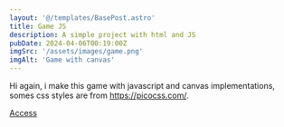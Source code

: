 ```yaml
---
layout: '@/templates/BasePost.astro'
title: Game JS
description: A simple project with html and JS
pubDate: 2024-04-06T00:19:00Z
imgSrc: '/assets/images/game.png'
imgAlt: 'Game with canvas'
---
```


Hi again, i make this game with javascript and canvas implementations, somes css styles are from https://picocss.com/.
<div></div>
<a href="https://simplegame-iota.vercel.app/">Access</a>
